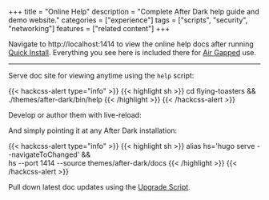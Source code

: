 +++
title = "Online Help"
description = "Complete After Dark help guide and demo website."
categories = ["experience"]
tags = ["scripts", "security", "networking"]
features = ["related content"]
+++

Navigate to http://localhost:1414 to view the online help docs after running [Quick Install](../quick-installer). Everything you see here is included there for [Air Gapped](../air-gapping) use.

---

Serve doc site for viewing anytime using the `help` script:

{{< hackcss-alert type="info" >}}
{{< highlight sh >}}
cd flying-toasters && \
./themes/after-dark/bin/help
{{< /highlight >}}
{{< /hackcss-alert >}}

Develop or author them with live-reload:

And simply pointing it at any After Dark installation:

{{< hackcss-alert type="info" >}}
{{< highlight sh >}}
alias hs='hugo serve --navigateToChanged' && \
hs --port 1414 --source themes/after-dark/docs
{{< /highlight >}}
{{< /hackcss-alert >}}

Pull down latest doc updates using the [Upgrade Script](feature/upgrade-script/).
